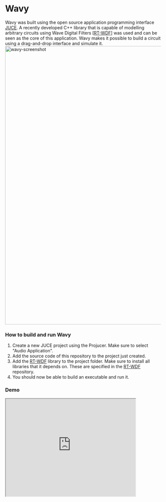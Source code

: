 # Wavy
Wavy was built using the open source application programming interface <a href="https://juce.com/">JUCE</a>. A recently developed C++ library that is capable of modelling arbitrary circuits using Wave Digital Filters [<a href="https://github.com/RT-WDF/rt-wdf_lib">RT-WDF</a>] was used and can be seen as the core of this application. Wavy makes it possible to build a circuit using a drag-and-drop interface and simulate it.
<img width="899" alt="wavy-screenshot" src="https://user-images.githubusercontent.com/15052685/130976660-404361d3-1ded-424b-8f0f-70a8ccdbc476.png">

<h3>How to build and run Wavy</h3>
<ol>
  <li>Create a new JUCE project using the Projucer. Make sure to select "Audio Application".</li>
  <li>Add the source code of this repository to the project just created.</li>
  <li>Add the <a href="https://github.com/RT-WDF/rt-wdf_lib">RT-WDF</a> library to the project folder. Make sure to install all libraries that it depends on. These are specified in the <a href="https://github.com/RT-WDF/rt-wdf_lib">RT-WDF</a> repository. </li>
  <li>You should now be able to build an executable and run it.</li>
  </ol> 
  
  <h3>Demo</h3>
  <iframe width="420" height="315"
  src="https://www.youtube.com/watch?v=t__uv63Sa9w">
  </iframe>
  
